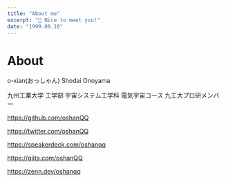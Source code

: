 ```yaml
---
title: "About me"
excerpt: "👋 Nice to meet you!"
date: "1999.09.10"
---
```


# About

o-xian(おっしゃん)
Shodai Onoyama

九州工業大学 工学部 宇宙システム工学科 電気宇宙コース
九工大プロ研メンバー

https://github.com/oshanQQ

https://twitter.com/oshanQQ

https://speakerdeck.com/oshanqq

https://qiita.com/oshanQQ

https://zenn.dev/oshanqq


